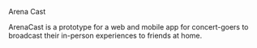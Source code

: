 Arena Cast

ArenaCast is a prototype for a web and mobile app for concert-goers to broadcast their in-person experiences to friends at home.  
